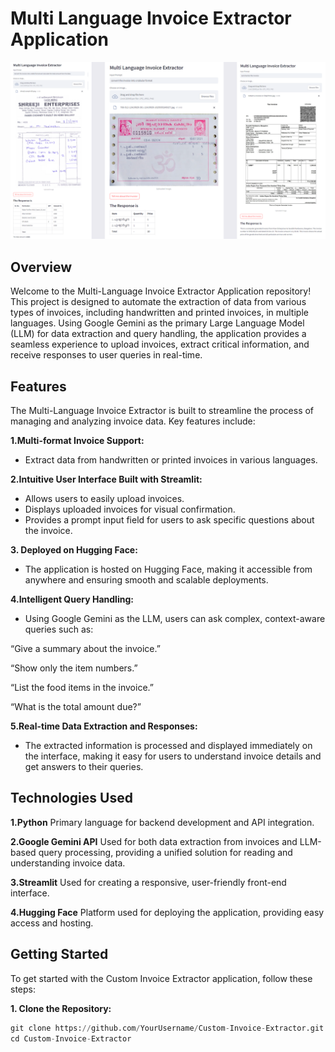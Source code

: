 # Multi Language Invoice Extractor Application

![image_alt](https://github.com/jerryjohn1995/Multi-Language-Invoice-Extractor/blob/0f3eac2d3f357b6997946f1efe021b15c4df2ef2/Img%201.png)

## Overview
Welcome to the Multi-Language Invoice Extractor Application repository! This project is designed to automate the extraction of data from various types of invoices, including handwritten and printed invoices, in multiple languages. Using Google Gemini as the primary Large Language Model (LLM) for data extraction and query handling, the application provides a seamless experience to upload invoices, extract critical information, and receive responses to user queries in real-time.

## Features
The Multi-Language Invoice Extractor is built to streamline the process of managing and analyzing invoice data. Key features include:

**1.Multi-format Invoice Support:**
- Extract data from handwritten or printed invoices in various languages.

**2.Intuitive User Interface Built with Streamlit:**

- Allows users to easily upload invoices.
- Displays uploaded invoices for visual confirmation.
- Provides a prompt input field for users to ask specific questions about the invoice.
  
**3. Deployed on Hugging Face:**
- The application is hosted on Hugging Face, making it accessible from anywhere and ensuring smooth and scalable deployments.

**4.Intelligent Query Handling:**
- Using Google Gemini as the LLM, users can ask complex, context-aware queries such as:

“Give a summary about the invoice.”

“Show only the item numbers.”

“List the food items in the invoice.”

“What is the total amount due?”

**5.Real-time Data Extraction and Responses:**
- The extracted information is processed and displayed immediately on the interface, making it easy for users to understand invoice details and get answers to their queries.

## Technologies Used

**1.Python**
Primary language for backend development and API integration.

**2.Google Gemini API**
Used for both data extraction from invoices and LLM-based query processing, providing a unified solution for reading and understanding invoice data.

**3.Streamlit**
Used for creating a responsive, user-friendly front-end interface. 

**4.Hugging Face**
Platform used for deploying the application, providing easy access and hosting. 

## Getting Started
To get started with the Custom Invoice Extractor application, follow these steps:

**1. Clone the Repository:**


```python
git clone https://github.com/YourUsername/Custom-Invoice-Extractor.git
cd Custom-Invoice-Extractor

```
